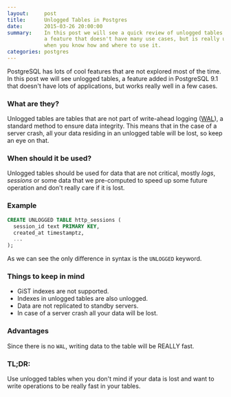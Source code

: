 ```yaml
---
layout:     post
title:      Unlogged Tables in Postgres
date:       2015-03-26 20:00:00
summary:    In this post we will see a quick review of unlogged tables in PostgreSQL,
            a feature that doesn't have many use cases, but is really useful
            when you know how and where to use it.
categories: postgres
---
```


PostgreSQL has lots of cool features that are not explored most of the time. In
this post we will see unlogged tables, a feature added in PostgreSQL 9.1 that
doesn't have lots of applications, but works really well in a few cases.

### What are they?

Unlogged tables are tables that are not part of write-ahead logging
([WAL](http://www.postgresql.org/docs/9.4/static/wal-intro.html)), a
standard method to ensure data integrity. This means that in the case of a
server crash, all your data residing in an unlogged table will be lost, so keep
an eye on that.

### When should it be used?

Unlogged tables should be used for data that are not critical, mostly *logs*,
*sessions* or some data that we pre-computed to speed up some future operation
and don't really care if it is lost.

### Example

~~~ sql
CREATE UNLOGGED TABLE http_sessions (
  session_id text PRIMARY KEY,
  created_at timestamptz,
  ...
);
~~~

As we can see the only difference in syntax is the `UNLOGGED` keyword.

### Things to keep in mind

  * GiST indexes are not supported.
  * Indexes in unlogged tables are also unlogged.
  * Data are not replicated to standby servers.
  * In case of a server crash all your data will be lost.

### Advantages

Since there is no `WAL`, writing data to the table will be REALLY fast.

### TL;DR:

Use unlogged tables when you don't mind if your data is lost and want to
write operations to be really fast in your tables.

